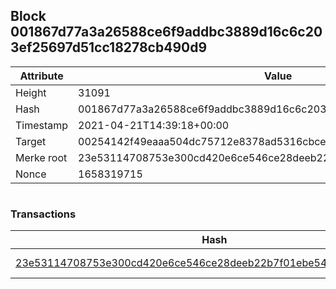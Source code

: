 ## Block 001867d77a3a26588ce6f9addbc3889d16c6c203ef25697d51cc18278cb490d9

Attribute | Value
--- | ---
Height | 31091
Hash | 001867d77a3a26588ce6f9addbc3889d16c6c203ef25697d51cc18278cb490d9
Timestamp | 2021-04-21T14:39:18+00:00
Target | 00254142f49eaaa504dc75712e8378ad5316cbcead634704b3734b6271167cc4
Merke root | 23e53114708753e300cd420e6ce546ce28deeb22b7f01ebe5419bac4e9a9433c
Nonce | 1658319715

```

```

### Transactions

Hash | Amount
--- | ---
[23e53114708753e300cd420e6ce546ce28deeb22b7f01ebe5419bac4e9a9433c](23e53114708753e300cd420e6ce546ce28deeb22b7f01ebe5419bac4e9a9433c.md) | 10.00000000 SKEPTI 
